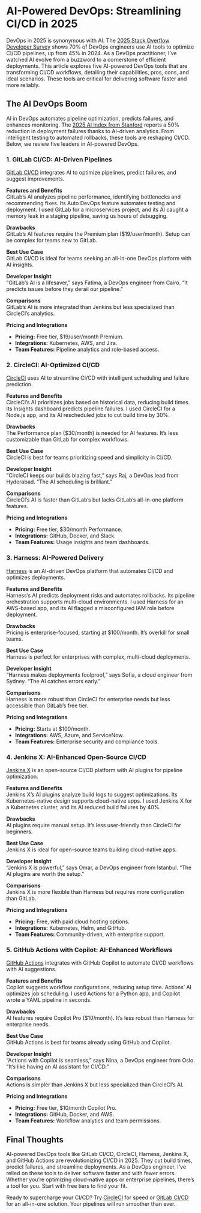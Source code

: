 # AI-Powered DevOps: Streamlining CI/CD in 2025

DevOps in 2025 is synonymous with AI. The [2025 Stack Overflow Developer Survey](https://survey.stackoverflow.co/2025/) shows 70% of DevOps engineers use AI tools to optimize CI/CD pipelines, up from 45% in 2024. As a DevOps practitioner, I’ve watched AI evolve from a buzzword to a cornerstone of efficient deployments. This article explores five AI-powered DevOps tools that are transforming CI/CD workflows, detailing their capabilities, pros, cons, and ideal scenarios. These tools are critical for delivering software faster and more reliably.

## The AI DevOps Boom

AI in DevOps automates pipeline optimization, predicts failures, and enhances monitoring. The [2025 AI Index from Stanford](https://spectrum.ieee.org/ai-index-2025) reports a 50% reduction in deployment failures thanks to AI-driven analytics. From intelligent testing to automated rollbacks, these tools are reshaping CI/CD. Below, we review five leaders in AI-powered DevOps.

### 1. GitLab CI/CD: AI-Driven Pipelines

[GitLab CI/CD](https://about.gitlab.com/topics/ci-cd/) integrates AI to optimize pipelines, predict failures, and suggest improvements.

**Features and Benefits**  
GitLab’s AI analyzes pipeline performance, identifying bottlenecks and recommending fixes. Its Auto DevOps feature automates testing and deployment. I used GitLab for a microservices project, and its AI caught a memory leak in a staging pipeline, saving us hours of debugging.

**Drawbacks**  
GitLab’s AI features require the Premium plan ($19/user/month). Setup can be complex for teams new to GitLab.

**Best Use Case**  
GitLab CI/CD is ideal for teams seeking an all-in-one DevOps platform with AI insights.

**Developer Insight**  
“GitLab’s AI is a lifesaver,” says Fatima, a DevOps engineer from Cairo. “It predicts issues before they derail our pipeline.”

**Comparisons**  
GitLab’s AI is more integrated than Jenkins but less specialized than CircleCI’s analytics.

**Pricing and Integrations**  
- **Pricing:** Free tier, $19/user/month Premium.  
- **Integrations:** Kubernetes, AWS, and Jira.  
- **Team Features:** Pipeline analytics and role-based access.

### 2. CircleCI: AI-Optimized CI/CD

[CircleCI](https://circleci.com/) uses AI to streamline CI/CD with intelligent scheduling and failure prediction.

**Features and Benefits**  
CircleCI’s AI prioritizes jobs based on historical data, reducing build times. Its Insights dashboard predicts pipeline failures. I used CircleCI for a Node.js app, and its AI rescheduled jobs to cut build time by 30%.

**Drawbacks**  
The Performance plan ($30/month) is needed for AI features. It’s less customizable than GitLab for complex workflows.

**Best Use Case**  
CircleCI is best for teams prioritizing speed and simplicity in CI/CD.

**Developer Insight**  
“CircleCI keeps our builds blazing fast,” says Raj, a DevOps lead from Hyderabad. “The AI scheduling is brilliant.”

**Comparisons**  
CircleCI’s AI is faster than GitLab’s but lacks GitLab’s all-in-one platform features.

**Pricing and Integrations**  
- **Pricing:** Free tier, $30/month Performance.  
- **Integrations:** GitHub, Docker, and Slack.  
- **Team Features:** Usage insights and team dashboards.

### 3. Harness: AI-Powered Delivery

[Harness](https://harness.io/) is an AI-driven DevOps platform that automates CI/CD and optimizes deployments.

**Features and Benefits**  
Harness’s AI predicts deployment risks and automates rollbacks. Its pipeline orchestration supports multi-cloud environments. I used Harness for an AWS-based app, and its AI flagged a misconfigured IAM role before deployment.

**Drawbacks**  
Pricing is enterprise-focused, starting at $100/month. It’s overkill for small teams.

**Best Use Case**  
Harness is perfect for enterprises with complex, multi-cloud deployments.

**Developer Insight**  
“Harness makes deployments foolproof,” says Sofia, a cloud engineer from Sydney. “The AI catches errors early.”

**Comparisons**  
Harness is more robust than CircleCI for enterprise needs but less accessible than GitLab’s free tier.

**Pricing and Integrations**  
- **Pricing:** Starts at $100/month.  
- **Integrations:** AWS, Azure, and ServiceNow.  
- **Team Features:** Enterprise security and compliance tools.

### 4. Jenkins X: AI-Enhanced Open-Source CI/CD

[Jenkins X](https://jenkins-x.io/) is an open-source CI/CD platform with AI plugins for pipeline optimization.

**Features and Benefits**  
Jenkins X’s AI plugins analyze build logs to suggest optimizations. Its Kubernetes-native design supports cloud-native apps. I used Jenkins X for a Kubernetes cluster, and its AI reduced build failures by 40%.

**Drawbacks**  
AI plugins require manual setup. It’s less user-friendly than CircleCI for beginners.

**Best Use Case**  
Jenkins X is ideal for open-source teams building cloud-native apps.

**Developer Insight**  
“Jenkins X is powerful,” says Omar, a DevOps engineer from Istanbul. “The AI plugins are worth the setup.”

**Comparisons**  
Jenkins X is more flexible than Harness but requires more configuration than GitLab.

**Pricing and Integrations**  
- **Pricing:** Free, with paid cloud hosting options.  
- **Integrations:** Kubernetes, Helm, and GitHub.  
- **Team Features:** Community-driven, with enterprise support.

### 5. GitHub Actions with Copilot: AI-Enhanced Workflows

[GitHub Actions](https://github.com/features/actions) integrates with GitHub Copilot to automate CI/CD workflows with AI suggestions.

**Features and Benefits**  
Copilot suggests workflow configurations, reducing setup time. Actions’ AI optimizes job scheduling. I used Actions for a Python app, and Copilot wrote a YAML pipeline in seconds.

**Drawbacks**  
AI features require Copilot Pro ($10/month). It’s less robust than Harness for enterprise needs.

**Best Use Case**  
GitHub Actions is best for teams already using GitHub and Copilot.

**Developer Insight**  
“Actions with Copilot is seamless,” says Nina, a DevOps engineer from Oslo. “It’s like having an AI assistant for CI/CD.”

**Comparisons**  
Actions is simpler than Jenkins X but less specialized than CircleCI’s AI.

**Pricing and Integrations**  
- **Pricing:** Free tier, $10/month Copilot Pro.  
- **Integrations:** GitHub, Docker, and AWS.  
- **Team Features:** Workflow analytics and team permissions.

## Final Thoughts

AI-powered DevOps tools like GitLab CI/CD, CircleCI, Harness, Jenkins X, and GitHub Actions are revolutionizing CI/CD in 2025. They cut build times, predict failures, and streamline deployments. As a DevOps engineer, I’ve relied on these tools to deliver software faster and with fewer errors. Whether you’re optimizing cloud-native apps or enterprise pipelines, there’s a tool for you. Start with free tiers to find your fit.

Ready to supercharge your CI/CD? Try [CircleCI](https://circleci.com/) for speed or [GitLab CI/CD](https://about.gitlab.com/topics/ci-cd/) for an all-in-one solution. Your pipelines will run smoother than ever.